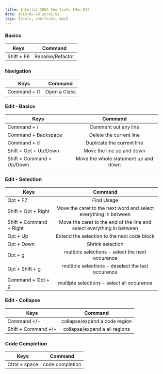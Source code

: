```yaml
---
title: IntelliJ IDEA Shortcuts (Mac OS)
date: 2018-05-20 20:41:52
tags: [tools, shortcuts, mac]
---
```


### Basics

|   Keys   |    Command   |
|----------|:-------------:|
| Shift + F6 | Rename/Refactor |


### Navigation

|   Keys   |    Command   |
|----------|:-------------:|
| Command + O | Open a Class |



### Edit - Basics

|   Keys   |    Command   |
|----------|:-------------:|
| Command + / | Comment out any line |
| Command + Backspace | Delete the current line |
| Command + d | Duplicate the current line |
| Shift + Opt + Up/Down | Move the line up and down |
| Shift + Command + Up/Down | Move the whole statement up and down |


### Edit - Selection

|   Keys   |    Command   |
|----------|:-------------:|
| Opt + F7 | Find Usage |
| Shift + Opt + Right | Move the caret to the next word and select everything in between |
| Shift + Command + Right | Move the caret to the end of the line and select everything in between |
| Opt + Up | Extend the selection to the next code block |
| Opt + Down | Shrink selection | 
| Opt + g | multiple selections - select the next occurence |
| Opt + Shift + g | multiple selections - deselect the last occurence |
| Command + Opt + g | multiple selections - select all occurence |

### Edit - Collapse

|   Keys   |    Command   |
|----------|:-------------:|
| Command +/- | collapse/expand a code region |
| Shift + Command +/- | collapse/expand a all regions |




### Code Completion

|   Keys   |    Command   |
|----------|:-------------:|
| Ctrol + space | code completion |
